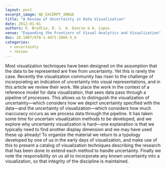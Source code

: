 ```yaml
---
layout: post
excerpt_image: NO_EXCERPT_IMAGE
title: "A Review of Uncertainty in Data Visualization"
date: 2012-01-01
authors: K. Brodlie, R. S. A. Osorio & A. Lopes
venue: "Expanding the Frontiers of Visual Analytics and Visualization"
doi: 10.1007/978-1-4471-2804-5_6
categories:
  - uncertainty
  - review
---
```

Most visualization techniques have been designed on the assumption that the data to be represented are free from uncertainty. Yet this is rarely the case. Recently the visualization community has risen to the challenge of incorporating an indication of uncertainty into visual representations, and in this article we review their work. We place the work in the context of a reference model for data visualization, that sees data pass through a pipeline of processes. This allows us to distinguish the visualization of uncertainty—which considers how we depict uncertainty specified with the data—and the uncertainty of visualization—which considers how much inaccuracy occurs as we process data through the pipeline. It has taken some time for uncertain visualization methods to be developed, and we explore why uncertainty visualization is hard—one explanation is that we typically need to find another display dimension and we may have used these up already! To organize the material we return to a typology developed by one of us in the early days of visualization, and make use of this to present a catalog of visualization techniques describing the research that has been done to extend each method to handle uncertainty. Finally we note the responsibility on us all to incorporate any known uncertainty into a visualization, so that integrity of the discipline is maintained.

